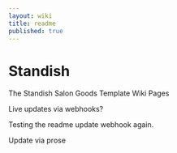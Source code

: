 ```yaml
---
layout: wiki
title: readme
published: true
---
```


# Standish

The Standish Salon Goods Template Wiki Pages

Live updates via webhooks?

Testing the readme update webhook again.

Update via prose

